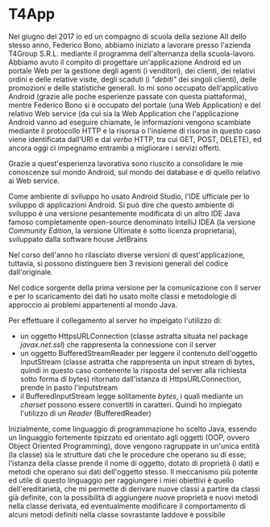 # T4App

Nel giugno del 2017 io ed un compagno di scuola della sezione AII dello stesso anno, Federico Bono, abbiamo iniziato a lavorare presso l'azienda T4Group S.R.L. mediante il programma dell'alternanza della scuola-lavoro.
Abbiamo avuto il compito di progettare un'applicazione Android ed un portale Web per la gestione degli agenti (i venditori), dei clienti, dei relativi ordini e delle relative visite, degli scaduti (i _"debiti"_ dei singoli clienti), delle promozioni e delle statistiche generali.
Io mi sono occupato dell'applicativo Android (grazie alle poche esperienze passate con questa piattaforma), mentre Federico Bono si è occupato del portale (una Web Application) e del relativo Web service (da cui sia la Web Application che l'applicazione Android vanno ad eseguire chiamate, le informazioni vengono scambiate mediante il protocollo HTTP e la risorsa o l'insieme di risorse in questo caso viene identificata dall'URI e dal _verbo_ HTTP, tra cui GET, POST, DELETE), ed ancora oggi ci impegnamo entrambi a migliorare i servizi offerti.

Grazie a quest'esperienza lavorativa sono riuscito a consolidare le mie conoscenze sul mondo Android, sul mondo dei database e di quello relativo ai Web service.

Come ambiente di sviluppo ho usato Android Studio, l'IDE ufficiale per lo sviluppo di applicazioni Android. Si può dire che questo ambiente di sviluppo è una versione pesantemente modificata di un altro IDE Java famoso completamente open-source denominato IntelliJ IDEA (la versione _Community Edition_, la versione Ultimate è sotto licenza proprietaria), sviluppato dalla software house JetBrains

Nel corso dell'anno ho rilasciato diverse versioni di quest'applicazione, tuttavia, si possono distinguere ben 3 revisioni generali del codice dall'originale.

Nel codice sorgente della prima versione per la comunicazione con il server e per lo scaricamento dei dati ho usato molte classi e metodologie di approccio ai problemi appartenenti al mondo Java.

Per effettuare il collegamento al server ho impeigato l'utilizzo di:

 * un oggetto HttpsURLConnection (classe astratta situata nel package _javax.net.ssl_) che rappresenta la connessione con il server
 * un oggetto BufferedStreamReader per leggere il contenuto dell'oggetto InputStream (classe astratta che rappresenta un input stream di bytes, quindi in questo caso contenente la risposta del server alla richiesta sotto forma di bytes) ritornato dall'istanza di HttpsURLConnection, prende in pasto l'inputstream
 * il BufferedInputStream legge solitamente _bytes_, i quali mediante un _charset_ possono essere convertiti in caratteri. Quindi ho impiegato l'utilizzo di un _Reader_ (BufferedReader)



Inizialmente, come linguaggio di programmazione ho scelto Java, essendo un linguaggio fortemente tipizzato ed orientato agli oggetti (OOP, ovvero Object Oriented Programming), dove vengono ragruppate in un'unica entità (la classe) sia le strutture dati che le procedure che operano su di esse; l'istanza della classe prende il nome di oggetto, dotato di proprietà (i dati) e metodi che operano sui dati dell'oggetto stesso.
Il meccanismo più potente ed utile di questo linguaggio per raggiungere i miei obiettivi è quello dell'ereditarietà, che mi permette di derivare nuove classi a partire da classi già definite, con la possibilità di aggiungere nuove proprietà e nuovi metodi nella classe derivata, ed eventualmente modificare il comportamento di alcuni metodi definiti nella classe sovrastante laddove è possibile
